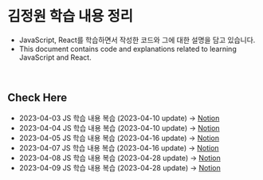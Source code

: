 # 김정원 학습 내용 정리

- JavaScript, React를 학습하면서 작성한 코드와 그에 대한 설명을 담고 있습니다.
- This document contains code and explanations related to learning JavaScript and React.


</br>

##  Check Here
- 2023-04-03 JS 학습 내용 복습 (2023-04-10 update) → <a href="https://trapezoidal-pipe-3ea.notion.site/JS-ES6-1-e13995e224b1451baea8a0f3d3d58344">Notion</a> 
- 2023-04-04 JS 학습 내용 복습 (2023-04-10 update) → <a href="https://trapezoidal-pipe-3ea.notion.site/JS-ES6-2-755279a16ede4aefb46de0cf8c624376">Notion</a> 
- 2023-04-05 JS 학습 내용 복습 (2023-04-16 update) → <a href="https://trapezoidal-pipe-3ea.notion.site/JS-ES6-3-174363496e3a4a9ea41482009a627b92">Notion</a> 
- 2023-04-07 JS 학습 내용 복습 (2023-04-16 update) → <a href="https://trapezoidal-pipe-3ea.notion.site/JS-ES6-4-f9b1c44940c647af9909c28815c5f029">Notion</a>
- 2023-04-08 JS 학습 내용 복습 (2023-04-28 update) → <a href="https://trapezoidal-pipe-3ea.notion.site/JS-ES6-5-3c76c0b67ab84183b1696c8b102142f2">Notion</a>
- 2023-04-09 JS 학습 내용 복습 (2023-04-28 update) → <a href="https://trapezoidal-pipe-3ea.notion.site/JS-ES6-6-3bb92b7212b54dbc9fb5ae7f4e8d8e6e">Notion</a>
